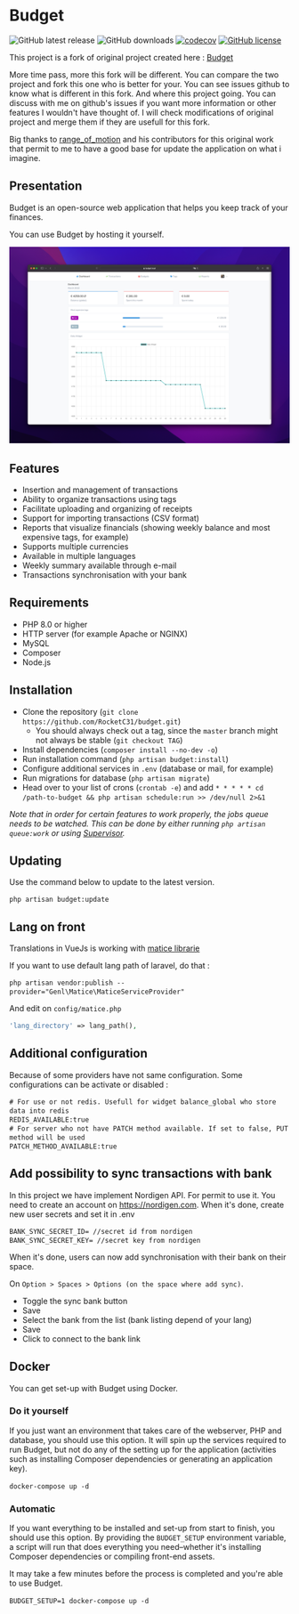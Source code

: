 # Budget

![GitHub latest release](https://img.shields.io/github/v/release/RocketC31/budget?include_prereleases)
![GitHub downloads](https://img.shields.io/github/downloads/RocketC31/budget/total)
[![codecov](https://codecov.io/gh/RocketC31/budget/branch/master/graph/badge.svg)](https://codecov.io/gh/RocketC31/budget)
[![GitHub license](https://img.shields.io/github/license/RocketC31/budget.svg)](https://github.com/RocketC31/budget/blob/master/LICENSE)

This project is a fork of original project created here : [Budget](https://github.com/range-of-motion/budget)

More time pass, more this fork will be different. You can compare the two project and fork this one who is better for your.
You can see issues github to know what is different in this fork. And where this project going.
You can discuss with me on github's issues if you want more information or other features I wouldn't have thought of.
I will check modifications of original project and merge them if they are usefull for this fork.

Big thanks to [range_of_motion](https://github.com/range-of-motion) and his contributors for this original work that permit to me to have
a good base for update the application on what i imagine.

## Presentation
Budget is an open-source web application that helps you keep track of your finances.

You can use Budget by hosting it yourself.

![Product](.github/screen/budget_demo.png)

## Features

* Insertion and management of transactions
* Ability to organize transactions using tags
* Facilitate uploading and organizing of receipts
* Support for importing transactions (CSV format)
* Reports that visualize financials (showing weekly balance and most expensive tags, for example)
* Supports multiple currencies
* Available in multiple languages
* Weekly summary available through e-mail
* Transactions synchronisation with your bank

## Requirements

* PHP 8.0 or higher
* HTTP server (for example Apache or NGINX)
* MySQL
* Composer
* Node.js

## Installation

* Clone the repository (`git clone https://github.com/RocketC31/budget.git`)
    * You should always check out a tag, since the `master` branch might not always be stable (`git checkout TAG`)
* Install dependencies (`composer install --no-dev -o`)
* Run installation command (`php artisan budget:install`)
* Configure additional services in `.env` (database or mail, for example)
* Run migrations for database (`php artisan migrate`)
* Head over to your list of crons (`crontab -e`) and add `* * * * * cd /path-to-budget && php artisan schedule:run >> /dev/null 2>&1`

*Note that in order for certain features to work properly, the jobs queue needs to be watched. This can be done by either running `php artisan queue:work` or using [Supervisor](https://laravel.com/docs/7.x/queues#supervisor-configuration).*

## Updating

Use the command below to update to the latest version.

```
php artisan budget:update
```

## Lang on front
Translations in VueJs is working with [matice librarie](https://github.com/GENL/matice)

If you want to use default lang path of laravel, do that :
```
php artisan vendor:publish --provider="Genl\Matice\MaticeServiceProvider"
```

And edit on `config/matice.php`

```PHP
'lang_directory' => lang_path(),
```

## Additional configuration
Because of some providers have not same configuration. Some configurations can be activate or disabled :

```DOTENV
# For use or not redis. Usefull for widget balance_global who store data into redis
REDIS_AVAILABLE:true
# For server who not have PATCH method available. If set to false, PUT method will be used
PATCH_METHOD_AVAILABLE:true
```

## Add possibility to sync transactions with bank
In this project we have implement Nordigen API. For permit to use it.
You need to create an account on https://nordigen.com.
When it's done, create new user secrets and set it in .env
```
BANK_SYNC_SECRET_ID= //secret id from nordigen
BANK_SYNC_SECRET_KEY= //secret key from nordigen
```
When it's done, users can now add synchronisation with their bank on their space.

On `Option > Spaces > Options (on the space where add sync)`.
- Toggle the sync bank button
- Save
- Select the bank from the list (bank listing depend of your lang)
- Save
- Click to connect to the bank link

## Docker

You can get set-up with Budget using Docker.

### Do it yourself

If you just want an environment that takes care of the webserver, PHP and database, you should use this option. It will spin up the services required to run Budget, but not do any of the setting up for the application (activities such as installing Composer dependencies or generating an application key).

`docker-compose up -d`

### Automatic

If you want everything to be installed and set-up from start to finish, you should use this option. By providing the `BUDGET_SETUP` environment variable, a script will run that does everything you need–whether it's installing Composer dependencies or compiling front-end assets.

It may take a few minutes before the process is completed and you're able to use Budget.

`BUDGET_SETUP=1 docker-compose up -d`
